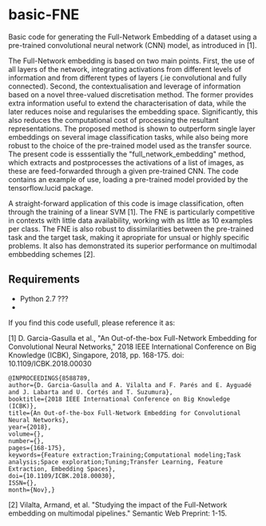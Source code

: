 # basic-FNE

Basic code for generating the Full-Network Embedding of a dataset using a pre-trained convolutional neural network (CNN) model, as introduced in [1].

The Full-Network embedding is based on two main points. First, the use of all layers of the network, integrating activations from different levels of information and from different types of layers (.ie convolutional and fully connected). Second, the contextualisation and leverage of information based on a novel three-valued discretisation method. The former provides extra information useful to extend the characterisation of data, while the later reduces noise and regularises the embedding space. Significantly, this also reduces the computational cost of processing the resultant representations. The proposed method is shown to outperform single layer embeddings on several image classification tasks, while also being more robust to the choice of the pre-trained model used as the transfer source.
The present code is esssentially the "full_network_embedding" method, which extracts and postprocesses the activations of a list of images, as these are feed-forwarded through a given pre-trained CNN.
The code contains an example of use, loading a pre-trained model provided by the tensorflow.lucid package.

A straight-forward application of this code is image classification, often through the training of a linear SVM [1]. The FNE is particularly competitive in contexts with little data availability, working with as little as 10 examples per class. The FNE is also robust to dissimilarities between the pre-trained task and the target task, making it apropriate for unsual or highly specific problems.
It also has demonstrated its superior performance on multimodal embbedding schemes [2].

## Requirements
* Python 2.7 ???
* 

If you find this code usefull, please reference it as:

[1] D. Garcia-Gasulla et al., "An Out-of-the-box Full-Network Embedding for Convolutional Neural Networks," 2018 IEEE International Conference on Big Knowledge (ICBK), Singapore, 2018, pp. 168-175.
doi: 10.1109/ICBK.2018.00030

```
@INPROCEEDINGS{8588789,
author={D. Garcia-Gasulla and A. Vilalta and F. Parés and E. Ayguadé and J. Labarta and U. Cortés and T. Suzumura},
booktitle={2018 IEEE International Conference on Big Knowledge (ICBK)},
title={An Out-of-the-box Full-Network Embedding for Convolutional Neural Networks},
year={2018},
volume={},
number={},
pages={168-175},
keywords={Feature extraction;Training;Computational modeling;Task analysis;Space exploration;Tuning;Transfer Learning, Feature Extraction, Embedding Spaces},
doi={10.1109/ICBK.2018.00030},
ISSN={},
month={Nov},}
```
[2] Vilalta, Armand, et al. "Studying the impact of the Full-Network embedding on multimodal pipelines." Semantic Web Preprint: 1-15.
